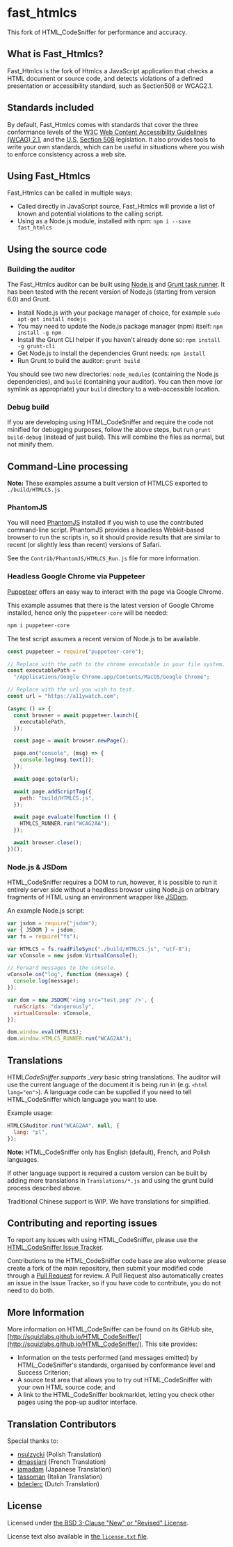 # fast_htmlcs

This fork of HTML_CodeSniffer for performance and accuracy.

## What is Fast_Htmlcs?

Fast_Htmlcs is the fork of Htmlcs a JavaScript application that checks a HTML document
or source code, and detects violations of a defined presentation or accessibility
standard, such as Section508 or WCAG2.1.

## Standards included

By default, Fast_Htmlcs comes with standards that cover the three conformance
levels of the <abbr title="World Wide Web Consortium">W3C</abbr> [Web Content Accessibility Guidelines (WCAG) 2.1](https://www.w3.org/TR/WCAG21/),
and the <abbr title="United States of America">U.S.</abbr> [Section 508](http://section508.gov/index.cfm?fuseAction=stdsdoc) legislation.
It also provides tools to write your own standards, which can be useful in situations
where you wish to enforce consistency across a web site.

## Using Fast_Htmlcs

Fast_Htmlcs can be called in multiple ways:

- Called directly in JavaScript source, Fast_Htmlcs will provide a list of known
  and potential violations to the calling script.
- Using as a Node.js module, installed with npm: `npm i --save fast_htmlcs`

## Using the source code

### Building the auditor

The Fast_Htmlcs auditor can be built using [Node.js](https://nodejs.org/) and [Grunt
task runner](http://gruntjs.com/). It has been tested with the recent version of Node.js
(starting from version 6.0) and Grunt.

- Install Node.js with your package manager of choice, for example `sudo apt-get install nodejs`
- You may need to update the Node.js package manager (npm) itself: `npm install -g npm`
- Install the Grunt CLI helper if you haven't already done so: `npm install -g grunt-cli`
- Get Node.js to install the dependencies Grunt needs: `npm install`
- Run Grunt to build the auditor: `grunt build`

You should see two new directories: `node_modules` (containing the Node.js
dependencies), and `build` (containing your auditor). You can then move
(or symlink as appropriate) your `build` directory to a web-accessible
location.

### Debug build

If you are developing using HTML_CodeSniffer and require the code not minified for
debugging purposes, follow the above steps, but run `grunt build-debug`
(instead of just build). This will combine the files as normal, but not minify them.

## Command-Line processing

**Note:** These examples assume a built version of HTMLCS exported to `./build/HTMLCS.js`

### PhantomJS

You will need [PhantomJS](http://www.phantomjs.org/) installed if you wish to
use the contributed command-line script. PhantomJS provides a headless Webkit-based
browser to run the scripts in, so it should provide results that are similar to
recent (or slightly less than recent) versions of Safari.

See the `Contrib/PhantomJS/HTMLCS_Run.js` file for more information.

### Headless Google Chrome via Puppeteer

[Puppeteer](https://developers.google.com/web/tools/puppeteer/get-started) offers an
easy way to interact with the page via Google Chrome.

This example assumes that there is the latest version of Google Chrome installed,
hence only the `puppeteer-core` will be needed:

```sh
npm i puppeteer-core
```

The test script assumes a recent version of Node.js to be available.

```javascript
const puppeteer = require("puppeteer-core");

// Replace with the path to the chrome executable in your file system. This one assumes MacOSX.
const executablePath =
  "/Applications/Google Chrome.app/Contents/MacOS/Google Chrome";

// Replace with the url you wish to test.
const url = "https://a11ywatch.com";

(async () => {
  const browser = await puppeteer.launch({
    executablePath,
  });

  const page = await browser.newPage();

  page.on("console", (msg) => {
    console.log(msg.text());
  });

  await page.goto(url);

  await page.addScriptTag({
    path: "build/HTMLCS.js",
  });

  await page.evaluate(function () {
    HTMLCS_RUNNER.run("WCAG2AA");
  });

  await browser.close();
})();
```

### Node.js & JSDom

HTML_CodeSniffer requires a DOM to run, however, it is possible to run it entirely
server side without a headless browser using Node.js on arbitrary fragments of HTML using
an environment wrapper like [JSDom](https://github.com/jsdom/jsdom).

An example Node.js script:

```javascript
var jsdom = require("jsdom");
var { JSDOM } = jsdom;
var fs = require("fs");

var HTMLCS = fs.readFileSync("./build/HTMLCS.js", "utf-8");
var vConsole = new jsdom.VirtualConsole();

// Forward messages to the console.
vConsole.on("log", function (message) {
  console.log(message);
});

var dom = new JSDOM('<img src="test.png" />', {
  runScripts: "dangerously",
  virtualConsole: vConsole,
});

dom.window.eval(HTMLCS);
dom.window.HTMLCS_RUNNER.run("WCAG2AA");
```

## Translations

HTML*CodeSniffer supports \_very* basic string translations. The auditor will use the current language of the document it is being run in (e.g. `<html lang="en">`). A language code can be supplied if you need to tell HTML_CodeSniffer which language you want to use.

Example usage:

```javascript
HTMLCSAuditor.run("WCAG2AA", null, {
  lang: "pl",
});
```

**Note:** HTML_CodeSniffer only has English (default), French, and Polish languages.

If other language support is required a custom version can be built by adding more translations in `Translations/*.js` and using the grunt build process described above.

Traditional Chinese support is WIP. We have translations for simplified.

## Contributing and reporting issues

To report any issues with using HTML_CodeSniffer, please use the
[HTML_CodeSniffer Issue Tracker](http://github.com/squizlabs/HTML_CodeSniffer/issues).

Contributions to the HTML_CodeSniffer code base are also welcome: please create a
fork of the main repository, then submit your modified code through a
[Pull Request](http://help.github.com/send-pull-requests/) for review. A Pull Request
also automatically creates an issue in the Issue Tracker, so if you have code to
contribute, you do not need to do both.

## More Information

More information on HTML_CodeSniffer can be found on its GitHub site,
[http://squizlabs.github.io/HTML_CodeSniffer/](http://squizlabs.github.io/HTML_CodeSniffer/). This site provides:

- Information on the tests performed (and messages emitted) by HTML_CodeSniffer's standards, organised by conformance level and Success Criterion;
- A source test area that allows you to try out HTML_CodeSniffer with your own HTML source code; and
- A link to the HTML_CodeSniffer bookmarklet, letting you check other pages using the pop-up auditor interface.

## Translation Contributors

Special thanks to:

- [nsulzycki](https://github.com/nsulzycki) (Polish Translation)
- [dmassiani](https://github.com/dmassiani) (French Translation)
- [jamadam](https://github.com/jamadam) (Japanese Translation)
- [tassoman](https://github.com/tassoman) (Italian Translation)
- [bdeclerc](https://github.com/bdeclerc) (Dutch Translation)

## License

Licensed under [the BSD 3-Clause "New" or "Revised" License](https://opensource.org/licenses/BSD-3-Clause).

License text also available in [the `license.txt` file](./license.txt).
